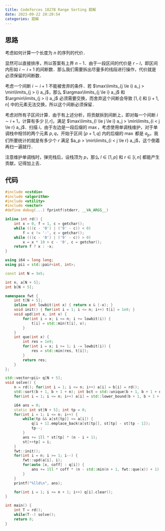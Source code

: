 ```yaml
---
title: Codeforces 1827B Range Sorting 题解
date: 2023-09-22 20:20:54
categories: 题解
---
```


<!-- more -->

## 思路

考虑如何计算一个长度为 $n$ 的序列的代价．

显然可以直接排序，所以答案有上界 $n - 1$．由于一段区间的代价是 $r - l$，即区间内形如 $i \sim i + 1$ 的间断数．那么我们需要拆出尽量多的线段进行操作，代价就是必须保留的间断数．

考虑一个间断 $i \sim i + 1$ 不能被舍弃的条件．若 $\max\limits_{j \le i} a_j > \min\limits_{j > i} a_j$，那么 $\argmax\limits_{j \le i} a_j$ 和 $\argmin\limits_{j > i} a_j$ 必须需要交换，而舍弃这个间断会导致 $[1, i]$ 和 $[i + 1, n]$ 中的元素无法交换，所以这个间断必须保留．

考虑对所有子区间计算．由于有上述分析，将贡献拆到间断上，即对每一个间断 $i \sim i + 1$，计算有多少 $[l, r]$，满足 $\max\limits_{l \le j \le i} a_j > \min\limits_{i < j \le r} a_j$．扫描 $i$，由于左边是一段后缀的 $\max$，考虑使用单调栈维护，对于单调栈中相邻的两个元素 $p, q$，开始于区间 $[p + 1, q]$ 内的后缀的 $\max$ 都是 $a_p$，我们所要统计的就是有多少个 $r$ 满足 $a_p > \min\limits_{i < j \le r} a_j$，这个倒着再扫一遍就行．

注意维护单调栈时，弹完栈后，设栈顶为 $p$，那么 $l \in [1, p]$ 和 $r \in [i, n]$ 都能产生贡献，记得加上去．

## 代码

```cpp
#include <cstdio>
#include <algorithm>
#include <utility>
#include <vector>
#define debug(...) fprintf(stderr, __VA_ARGS__)

inline int rd() {
	int x = 0, f = 1, c = getchar();
	while (((c - '0') | ('9' - c)) < 0)
		f = c != '-', c = getchar();
	while (((c - '0') | ('9' - c)) > 0)
		x = x * 10 + c - '0', c = getchar();
	return f ? x : -x;
}

using i64 = long long;
using pii = std::pair<int, int>;

const int N = 3e5;

int n, a[N + 5];
int b[N + 5];

namespace fwt {
	int t[N + 5];
	inline int lowbit(int x) { return x & (-x); }
	void init() { for(int i = 1; i <= n; i++) t[i] = 1e9; }
	void upd(int x, int v) {
		for(int i = x; i <= n; i += lowbit(i)) {
			t[i] = std::min(t[i], v);
		}
	}
	int que(int x) {
		int res = 1e9;
		for(int i = x; i >= 1; i -= lowbit(i)) {
			res = std::min(res, t[i]);
		}
		return res;
	}
};

std::vector<pii> q[N + 5];
void solve() {
	n = rd(); for(int i = 1; i <= n; i++) a[i] = b[i] = rd();
	std::sort(b + 1, b + 1 + n); int bct = std::unique(b + 1, b + 1 + n) - b - 1;
	for(int i = 1; i <= n; i++) a[i] = std::lower_bound(b + 1, b + 1 + bct, a[i]) - b;

	i64 ans = 0;
	static int st[N + 5]; int tp = 0;
	for(int i = 1; i <= n; i++) {
		while(tp && a[st[tp]] <= a[i]) {
			q[i + 1].emplace_back(a[st[tp]], st[tp] - st[tp - 1]);
			tp--;
		}
		ans += 1ll * st[tp] * (n - i + 1);
		st[++tp] = i;
	}
	fwt::init();
	for(int i = n; i >= 1; i--) {
		fwt::upd(a[i], i);
		for(auto [x, coff] : q[i]) {
			ans += 1ll * coff * (n - std::min(n + 1, fwt::que(x)) + 1);
		}
	}
	printf("%lld\n", ans);

	for(int i = 1; i <= n + 1; i++) q[i].clear();
}

int main() {
	int T = rd();
	while(T--) solve();
	return 0;
}
```
